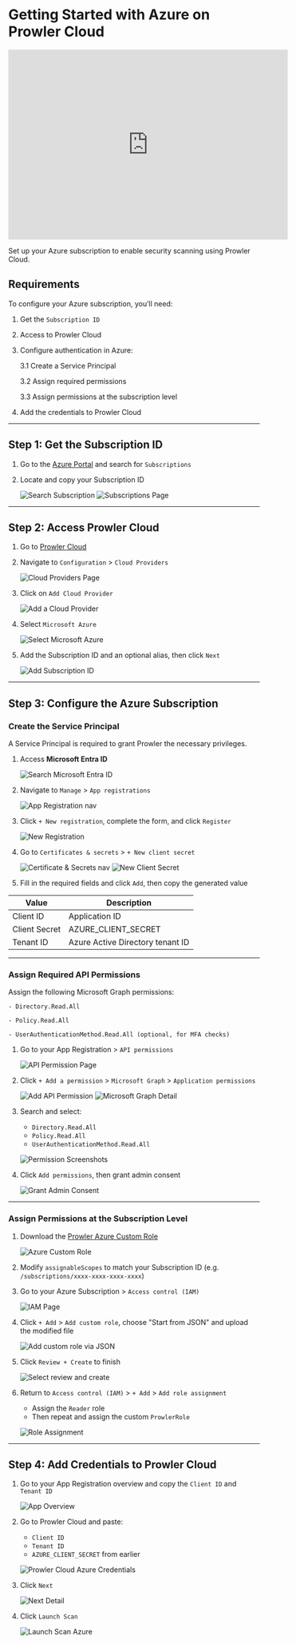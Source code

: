 # Getting Started with Azure on Prowler Cloud

<iframe width="560" height="380" src="https://www.youtube-nocookie.com/embed/v1as8vTFlMg" title="Prowler Cloud Onboarding Azure" frameborder="0" allow="accelerometer; autoplay; clipboard-write; encrypted-media; gyroscope; picture-in-picture" allowfullscreen="1"></iframe>

Set up your Azure subscription to enable security scanning using Prowler Cloud.

## Requirements

To configure your Azure subscription, you’ll need:

1. Get the `Subscription ID`
2. Access to Prowler Cloud
3. Configure authentication in Azure:

    3.1 Create a Service Principal

    3.2 Assign required permissions

    3.3 Assign permissions at the subscription level

4. Add the credentials to Prowler Cloud

---

## Step 1: Get the Subscription ID

1. Go to the [Azure Portal](https://portal.azure.com/#home) and search for `Subscriptions`
2. Locate and copy your Subscription ID

    ![Search Subscription](./img/search-subscriptions.png)
    ![Subscriptions Page](./img/get-subscription-id.png)

---

## Step 2: Access Prowler Cloud

1. Go to [Prowler Cloud](https://cloud.prowler.com/)
2. Navigate to `Configuration` > `Cloud Providers`

    ![Cloud Providers Page](../img/cloud-providers-page.png)

3. Click on `Add Cloud Provider`

    ![Add a Cloud Provider](../img/add-cloud-provider.png)

4. Select `Microsoft Azure`

    ![Select Microsoft Azure](./img/select-azure-prowler-cloud.png)

5. Add the Subscription ID and an optional alias, then click `Next`

    ![Add Subscription ID](./img/add-subscription-id.png)

---

## Step 3: Configure the Azure Subscription

### Create the Service Principal

A Service Principal is required to grant Prowler the necessary privileges.

1. Access **Microsoft Entra ID**

    ![Search Microsoft Entra ID](./img/search-microsoft-entra-id.png)

2. Navigate to `Manage` > `App registrations`

    ![App Registration nav](./img/app-registration-menu.png)

3. Click `+ New registration`, complete the form, and click `Register`

    ![New Registration](./img/new-registration.png)

4. Go to `Certificates & secrets` > `+ New client secret`

    ![Certificate & Secrets nav](./img/certificates-and-secrets.png)
    ![New Client Secret](./img/new-client-secret.png)

5. Fill in the required fields and click `Add`, then copy the generated value

| Value | Description |
|-------|-------------|
| Client ID | Application ID |
| Client Secret | AZURE_CLIENT_SECRET |
| Tenant ID | Azure Active Directory tenant ID |

---

### Assign Required API Permissions

Assign the following Microsoft Graph permissions:

    - Directory.Read.All

    - Policy.Read.All

    - UserAuthenticationMethod.Read.All (optional, for MFA checks)

1. Go to your App Registration > `API permissions`

    ![API Permission Page](./img/api-permissions-page.png)

2. Click `+ Add a permission` > `Microsoft Graph` > `Application permissions`

    ![Add API Permission](./img/add-api-permission.png)
    ![Microsoft Graph Detail](./img/microsoft-graph-detail.png)

3. Search and select:

    - `Directory.Read.All`
    - `Policy.Read.All`
    - `UserAuthenticationMethod.Read.All`

    ![Permission Screenshots](./img/directory-permission.png)

4. Click `Add permissions`, then grant admin consent

    ![Grant Admin Consent](./img/grant-admin-consent.png)

---

### Assign Permissions at the Subscription Level

1. Download the [Prowler Azure Custom Role](https://github.com/prowler-cloud/prowler/blob/master/permissions/prowler-azure-custom-role.json)

    ![Azure Custom Role](./img/download-prowler-role.png)

2. Modify `assignableScopes` to match your Subscription ID (e.g. `/subscriptions/xxxx-xxxx-xxxx-xxxx`)

3. Go to your Azure Subscription > `Access control (IAM)`

    ![IAM Page](./img/iam-azure-page.png)

4. Click `+ Add` > `Add custom role`, choose "Start from JSON" and upload the modified file

    ![Add custom role via JSON](./img/add-custom-role-json.png)

5. Click `Review + Create` to finish

    ![Select review and create](./img/review-and-create.png)

6. Return to `Access control (IAM)` > `+ Add` > `Add role assignment`

    - Assign the `Reader` role
    - Then repeat and assign the custom `ProwlerRole`

    ![Role Assignment](./img/add-role-assigment.png)

---

## Step 4: Add Credentials to Prowler Cloud

1. Go to your App Registration overview and copy the `Client ID` and `Tenant ID`

    ![App Overview](./img/app-overview.png)

2. Go to Prowler Cloud and paste:

    - `Client ID`
    - `Tenant ID`
    - `AZURE_CLIENT_SECRET` from earlier

    ![Prowler Cloud Azure Credentials](./img/add-credentials-azure-prowler-cloud.png)

3. Click `Next`

    ![Next Detail](./img/click-next-azure.png)

4. Click `Launch Scan`

    ![Launch Scan Azure](./img/launch-scan.png)
